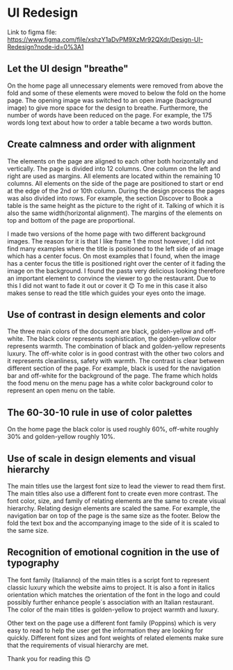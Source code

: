 # UI Redesign

Link to figma file: https://www.figma.com/file/xshzY1aDvPM9XzMr92QXdr/Design-UI-Redesign?node-id=0%3A1

## Let the UI design "breathe"

On the home page all unnecessary elements were removed from above the fold and some of these elements were moved to below the fold on the home page. The opening image was switched to an open image (background image) to give more space for the design to breathe. Furthermore, the number of words have been reduced on the page. For example, the 175 words long text about how to order a table became a two words button.

## Create calmness and order with alignment

The elements on the page are aligned to each other both horizontally and vertically. The page is divided into 12 columns. One column on the left and right are used as margins. All elements are located within the remaining 10 columns. All elements on the side of the page are positioned to start or end at the edge of the 2nd or 10th column. During the design process the pages was also divided into rows. For example, the section Discover to Book a table is the same height as the picture to the right of it. Talking of which it is also the same width(horizontal alignment). The margins of the elements on top and bottom of the page are proportional.

I made two versions of the home page with two different background images. The reason for it is that I like frame 1 the most however, I did not find many examples where the title is positioned to the left side of an image which has a center focus. On most examples that I found, when the image has a center focus the title is positioned right over the center of it fading the image on the background. I found the pasta very delicious looking therefore an important element to convince the viewer to go the restaurant. Due to this I did not want to fade it out or cover it 😊 To me in this case it also makes sense to read the title which guides your eyes onto the image.

## Use of contrast in design elements and color

The three main colors of the document are black, golden-yellow and off-white. The black color represents sophistication, the golden-yellow color represents warmth. The combination of black and golden-yellow represents luxury. The off-white color is in good contrast with the other two colors and it represents cleanliness, safety with warmth. The contrast is clear between different section of the page. For example, black is used for the navigation bar and off-white for the background of the page. The frame which holds the food menu on the menu page has a white color background color to represent an open menu on the table.

## The 60-30-10 rule in use of color palettes

On the home page the black color is used roughly 60%, off-white roughly 30% and golden-yellow roughly 10%.

## Use of scale in design elements and visual hierarchy

The main titles use the largest font size to lead the viewer to read them first. The main titles also use a different font to create even more contrast. The font color, size, and family of relating elements are the same to create visual hierarchy. Relating design elements are scaled the same. For example, the navigation bar on top of the page is the same size as the footer. Below the fold the text box and the accompanying image to the side of it is scaled to the same size.

## Recognition of emotional cognition in the use of typography

The font family (Italianno) of the main titles is a script font to represent classic luxury which the website aims to project. It is also a font in italics orientation which matches the orientation of the font in the logo and could possibly further enhance people´s association with an Italian restaurant. The color of the main titles is golden-yellow to project warmth and luxury.

Other text on the page use a different font family (Poppins) which is very easy to read to help the user get the information they are looking for quickly. Different font sizes and font weights of related elements make sure that the requirements of visual hierarchy are met.

Thank you for reading this 😊
